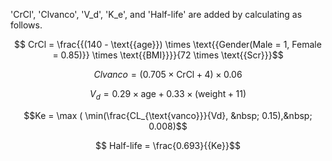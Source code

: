 'CrCl', 'Clvanco', 'V_d', 'K_e', and 'Half-life' are added by calculating as follows.

$$ CrCl = \frac{{(140 - \text{{age}}) \times \text{{Gender(Male = 1, Female = 0.85)}} \times \text{{BMI}}}}{72 \times \text{{Scr}}}$$

$$ Clvanco =  (0.705 \times \text{{CrCl}} + 4) \times 0.06$$

$$ V_d = 0.29 \times \text{{age}} + 0.33 \times (\text{{weight}} + 11)$$

$$Ke =  \max ( \min(\frac{CL_{\text{vanco}}}{Vd}, &nbsp; 0.15),&nbsp; 0.008)$$

$$ Half-life = \frac{0.693}{{Ke}}$$
